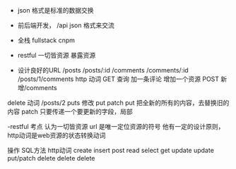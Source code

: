 - json 格式是标准的数据交换
- 前后端开发， /api json 格式来交流
- 全栈  fullstack cnpm

- restful 一切皆资源
  暴露资源
- 设计良好的URL
  /posts
  /posts/:id
  /comments
  /comments/:id
  /posts/1/comments
http 动词 
GET 查询 
加一条评论 增加一个资源
POST  新增/comments  

delete 动词  /posts/2
puts 修改  put patch 
put 把全新的所有的内容，去替换旧的内容
patch 只要传递一个要更新的字段，局部


-restful 考点
认为一切皆资源 url 是唯一定位资源的符号
他有一定的设计原则，
http动词是web资源的状态转换动词


操作 SQL方法 http动词
create  insert post 
read  select get 
update update put/patch
delete delete delete



